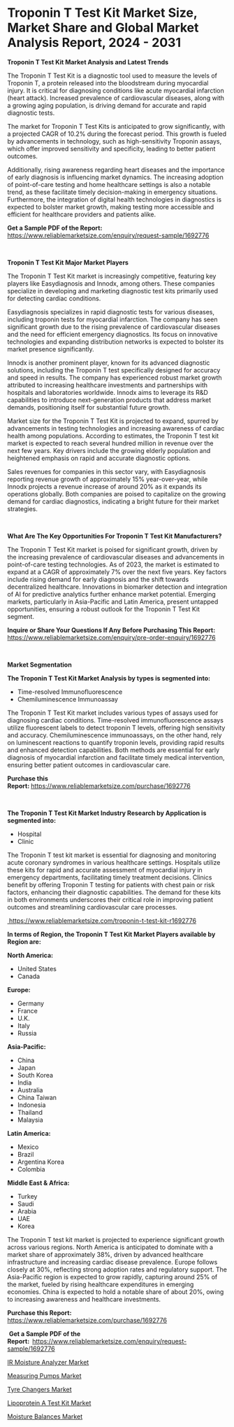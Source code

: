 <p><h1>Troponin T Test Kit Market Size, Market Share and Global Market Analysis Report, 2024 - 2031</h1></p><p><strong>Troponin T Test Kit Market Analysis and Latest Trends</strong></p>
<p><p>The Troponin T Test Kit is a diagnostic tool used to measure the levels of Troponin T, a protein released into the bloodstream during myocardial injury. It is critical for diagnosing conditions like acute myocardial infarction (heart attack). Increased prevalence of cardiovascular diseases, along with a growing aging population, is driving demand for accurate and rapid diagnostic tests.</p><p>The market for Troponin T Test Kits is anticipated to grow significantly, with a projected CAGR of 10.2% during the forecast period. This growth is fueled by advancements in technology, such as high-sensitivity Troponin assays, which offer improved sensitivity and specificity, leading to better patient outcomes. </p><p>Additionally, rising awareness regarding heart diseases and the importance of early diagnosis is influencing market dynamics. The increasing adoption of point-of-care testing and home healthcare settings is also a notable trend, as these facilitate timely decision-making in emergency situations. Furthermore, the integration of digital health technologies in diagnostics is expected to bolster market growth, making testing more accessible and efficient for healthcare providers and patients alike.</p></p>
<p><strong>Get a Sample PDF of the Report:&nbsp;</strong> <a href="https://www.reliablemarketsize.com/enquiry/request-sample/1692776?utm_campaign=1564&utm_medium=2&utm_source=Github&utm_content=ia&utm_term=20102024&utm_id=troponin-t-test-kit">https://www.reliablemarketsize.com/enquiry/request-sample/1692776</a></p>
<p>&nbsp;</p>
<p><strong>Troponin T Test Kit Major Market Players</strong></p>
<p><p>The Troponin T Test Kit market is increasingly competitive, featuring key players like Easydiagnosis and Innodx, among others. These companies specialize in developing and marketing diagnostic test kits primarily used for detecting cardiac conditions.</p><p>Easydiagnosis specializes in rapid diagnostic tests for various diseases, including troponin tests for myocardial infarction. The company has seen significant growth due to the rising prevalence of cardiovascular diseases and the need for efficient emergency diagnostics. Its focus on innovative technologies and expanding distribution networks is expected to bolster its market presence significantly.</p><p>Innodx is another prominent player, known for its advanced diagnostic solutions, including the Troponin T test specifically designed for accuracy and speed in results. The company has experienced robust market growth attributed to increasing healthcare investments and partnerships with hospitals and laboratories worldwide. Innodx aims to leverage its R&D capabilities to introduce next-generation products that address market demands, positioning itself for substantial future growth.</p><p>Market size for the Troponin T Test Kit is projected to expand, spurred by advancements in testing technologies and increasing awareness of cardiac health among populations. According to estimates, the Troponin T test kit market is expected to reach several hundred million in revenue over the next few years. Key drivers include the growing elderly population and heightened emphasis on rapid and accurate diagnostic options.</p><p>Sales revenues for companies in this sector vary, with Easydiagnosis reporting revenue growth of approximately 15% year-over-year, while Innodx projects a revenue increase of around 20% as it expands its operations globally. Both companies are poised to capitalize on the growing demand for cardiac diagnostics, indicating a bright future for their market strategies.</p></p>
<p>&nbsp;</p>
<p><strong>What Are The Key Opportunities For Troponin T Test Kit Manufacturers?</strong></p>
<p><p>The Troponin T Test Kit market is poised for significant growth, driven by the increasing prevalence of cardiovascular diseases and advancements in point-of-care testing technologies. As of 2023, the market is estimated to expand at a CAGR of approximately 7% over the next five years. Key factors include rising demand for early diagnosis and the shift towards decentralized healthcare. Innovations in biomarker detection and integration of AI for predictive analytics further enhance market potential. Emerging markets, particularly in Asia-Pacific and Latin America, present untapped opportunities, ensuring a robust outlook for the Troponin T Test Kit segment.</p></p>
<p><strong>Inquire or Share Your Questions If Any Before Purchasing This Report:</strong> <a href="https://www.reliablemarketsize.com/enquiry/pre-order-enquiry/1692776?utm_campaign=1564&utm_medium=2&utm_source=Github&utm_content=ia&utm_term=20102024&utm_id=troponin-t-test-kit">https://www.reliablemarketsize.com/enquiry/pre-order-enquiry/1692776</a></p>
<p>&nbsp;</p>
<p><strong>Market Segmentation</strong></p>
<p><strong>The Troponin T Test Kit Market Analysis by types is segmented into:</strong></p>
<p><ul><li>Time-resolved Immunofluorescence</li><li>Chemiluminescence Immunoassay</li></ul></p>
<p><p>The Troponin T Test Kit market includes various types of assays used for diagnosing cardiac conditions. Time-resolved immunofluorescence assays utilize fluorescent labels to detect troponin T levels, offering high sensitivity and accuracy. Chemiluminescence immunoassays, on the other hand, rely on luminescent reactions to quantify troponin levels, providing rapid results and enhanced detection capabilities. Both methods are essential for early diagnosis of myocardial infarction and facilitate timely medical intervention, ensuring better patient outcomes in cardiovascular care.</p></p>
<p><strong>Purchase this Report:&nbsp;</strong><a href="https://www.reliablemarketsize.com/purchase/1692776?utm_campaign=1564&utm_medium=2&utm_source=Github&utm_content=ia&utm_term=20102024&utm_id=troponin-t-test-kit">https://www.reliablemarketsize.com/purchase/1692776</a></p>
<p>&nbsp;</p>
<p><strong>The Troponin T Test Kit Market Industry Research by Application is segmented into:</strong></p>
<p><ul><li>Hospital</li><li>Clinic</li></ul></p>
<p><p>The Troponin T test kit market is essential for diagnosing and monitoring acute coronary syndromes in various healthcare settings. Hospitals utilize these kits for rapid and accurate assessment of myocardial injury in emergency departments, facilitating timely treatment decisions. Clinics benefit by offering Troponin T testing for patients with chest pain or risk factors, enhancing their diagnostic capabilities. The demand for these kits in both environments underscores their critical role in improving patient outcomes and streamlining cardiovascular care processes.</p></p>
<p><a href="https://www.reliablemarketsize.com/troponin-t-test-kit-r1692776?utm_campaign=1564&utm_medium=2&utm_source=Github&utm_content=ia&utm_term=20102024&utm_id=troponin-t-test-kit">&nbsp;https://www.reliablemarketsize.com/troponin-t-test-kit-r1692776</a></p>
<p><strong>In terms of Region, the Troponin T Test Kit Market Players available by Region are:</strong></p>
<p>
    <p> <strong> North America: </strong>
        <ul>
            <li>United States</li>
            <li>Canada</li>
        </ul>
        </p> 
    <p> <strong> Europe: </strong>
        <ul>
            <li>Germany</li>
            <li>France</li>
            <li>U.K.</li>
            <li>Italy</li>
            <li>Russia</li>
        </ul>
        </p> 
    <p> <strong> Asia-Pacific: </strong>
        <ul>
            <li>China</li>
            <li>Japan</li>
            <li>South Korea</li>
            <li>India</li>
            <li>Australia</li>
            <li>China Taiwan</li>
            <li>Indonesia</li>
            <li>Thailand</li>
            <li>Malaysia</li>
        </ul>
        </p> 
    <p> <strong> Latin America: </strong>
        <ul>
            <li>Mexico</li>
            <li>Brazil</li>
            <li>Argentina Korea</li>
            <li>Colombia</li>
        </ul>
        </p> 
    <p> <strong> Middle East & Africa: </strong>
        <ul>
            <li>Turkey</li>
            <li>Saudi</li>
            <li>Arabia</li>
            <li>UAE</li>
            <li>Korea</li>
        </ul>
    </p>
    </p>
<p><p>The Troponin T test kit market is projected to experience significant growth across various regions. North America is anticipated to dominate with a market share of approximately 38%, driven by advanced healthcare infrastructure and increasing cardiac disease prevalence. Europe follows closely at 30%, reflecting strong adoption rates and regulatory support. The Asia-Pacific region is expected to grow rapidly, capturing around 25% of the market, fueled by rising healthcare expenditures in emerging economies. China is expected to hold a notable share of about 20%, owing to increasing awareness and healthcare investments.</p></p>
<p><strong>Purchase this Report: </strong><a href="https://www.reliablemarketsize.com/purchase/1692776?utm_campaign=1564&utm_medium=2&utm_source=Github&utm_content=ia&utm_term=20102024&utm_id=troponin-t-test-kit">https://www.reliablemarketsize.com/purchase/1692776</a></p>
<p>&nbsp;<strong>Get a Sample PDF of the Report:&nbsp;&nbsp;</strong><a href="https://www.reliablemarketsize.com/enquiry/request-sample/1692776?utm_campaign=1564&utm_medium=2&utm_source=Github&utm_content=ia&utm_term=20102024&utm_id=troponin-t-test-kit">https://www.reliablemarketsize.com/enquiry/request-sample/1692776</a></p>
<p><strong></strong></p>
<p><p><a href="https://www.linkedin.com/pulse/ir-moisture-analyzer-market-research-report-exploring-7ubac?utm_campaign=1564&utm_medium=2&utm_source=Github&utm_content=ia&utm_term=20102024&utm_id=troponin-t-test-kit">IR Moisture Analyzer Market</a></p><p><a href="https://www.linkedin.com/pulse/emerging-opportunities-challenges-global-measuring-pumps-07drc?utm_campaign=1564&utm_medium=2&utm_source=Github&utm_content=ia&utm_term=20102024&utm_id=troponin-t-test-kit">Measuring Pumps Market</a></p><p><a href="https://www.linkedin.com/pulse/tyre-changers-market-evolution-global-trends-regional-dynamics-rdtcc?utm_campaign=1564&utm_medium=2&utm_source=Github&utm_content=ia&utm_term=20102024&utm_id=troponin-t-test-kit">Tyre Changers Market</a></p><p><a href="https://github.com/abbislposival/Market-Research-Report-List-1/blob/main/lipoprotein-a-test-kit-market.md?utm_campaign=1564&utm_medium=2&utm_source=Github&utm_content=ia&utm_term=20102024&utm_id=troponin-t-test-kit">Lipoprotein A Test Kit Market</a></p><p><a href="https://www.linkedin.com/pulse/moisture-balances-market-outlook-forecast-from-2024-2031-6wcqc?utm_campaign=1564&utm_medium=2&utm_source=Github&utm_content=ia&utm_term=20102024&utm_id=troponin-t-test-kit">Moisture Balances Market</a></p></p>